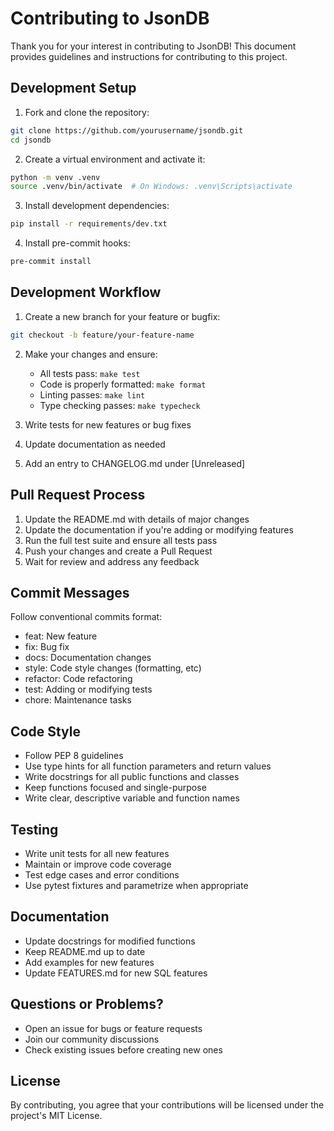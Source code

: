 # Contributing to JsonDB

Thank you for your interest in contributing to JsonDB! This document provides guidelines and instructions for contributing to this project.

## Development Setup

1. Fork and clone the repository:
```bash
git clone https://github.com/yourusername/jsondb.git
cd jsondb
```

2. Create a virtual environment and activate it:
```bash
python -m venv .venv
source .venv/bin/activate  # On Windows: .venv\Scripts\activate
```

3. Install development dependencies:
```bash
pip install -r requirements/dev.txt
```

4. Install pre-commit hooks:
```bash
pre-commit install
```

## Development Workflow

1. Create a new branch for your feature or bugfix:
```bash
git checkout -b feature/your-feature-name
```

2. Make your changes and ensure:
   - All tests pass: `make test`
   - Code is properly formatted: `make format`
   - Linting passes: `make lint`
   - Type checking passes: `make typecheck`

3. Write tests for new features or bug fixes
4. Update documentation as needed
5. Add an entry to CHANGELOG.md under [Unreleased]

## Pull Request Process

1. Update the README.md with details of major changes
2. Update the documentation if you're adding or modifying features
3. Run the full test suite and ensure all tests pass
4. Push your changes and create a Pull Request
5. Wait for review and address any feedback

## Commit Messages

Follow conventional commits format:
- feat: New feature
- fix: Bug fix
- docs: Documentation changes
- style: Code style changes (formatting, etc)
- refactor: Code refactoring
- test: Adding or modifying tests
- chore: Maintenance tasks

## Code Style

- Follow PEP 8 guidelines
- Use type hints for all function parameters and return values
- Write docstrings for all public functions and classes
- Keep functions focused and single-purpose
- Write clear, descriptive variable and function names

## Testing

- Write unit tests for all new features
- Maintain or improve code coverage
- Test edge cases and error conditions
- Use pytest fixtures and parametrize when appropriate

## Documentation

- Update docstrings for modified functions
- Keep README.md up to date
- Add examples for new features
- Update FEATURES.md for new SQL features

## Questions or Problems?

- Open an issue for bugs or feature requests
- Join our community discussions
- Check existing issues before creating new ones

## License

By contributing, you agree that your contributions will be licensed under the project's MIT License.
